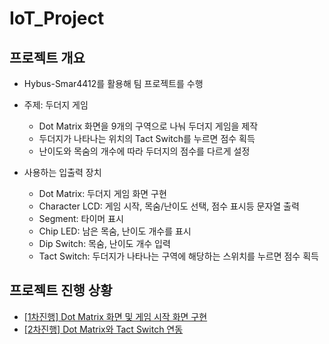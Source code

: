 # IoT_Project

## 프로젝트 개요

- Hybus-Smar4412를 활용해 팀 프로젝트를 수행
- 주제: 두더지 게임
    - Dot Matrix 화면을 9개의 구역으로 나눠 두더지 게임을 제작
    - 두더지가 나타나는 위치의 Tact Switch를 누르면 점수 획득
    - 난이도와 목숨의 개수에 따라 두더지의 점수를 다르게 설정

- 사용하는 입출력 장치
    - Dot Matrix: 두더지 게임 화면 구현
    - Character LCD: 게임 시작, 목숨/난이도 선택, 점수 표시등 문자열 출력
    - Segment: 타이머 표시
    - Chip LED: 남은 목숨, 난이도 개수를 표시
    - Dip Switch: 목숨, 난이도 개수 입력
    - Tact Switch: 두더지가 나타나는 구역에 해당하는 스위치를 누르면 점수 획득

## 프로젝트 진행 상황
* [[1차진행] Dot Matrix 화면 및 게임 시작 화면 구현](https://www.notion.so/1-Dot-Matrix-524956653caf4b9aad0a93ee2a1e1561)
* [[2차진행] Dot Matrix와 Tact Switch 연동](https://www.notion.so/2-Dot-Matrix-Tact-Switch-84a9e266d6ba4483913fbc81a7ed56fc)
